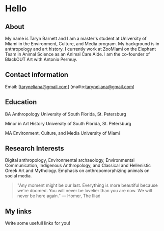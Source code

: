 # Hello

## About

My name is Taryn Barnett and I am a master's student at University of Miami in the Environment, Culture, and Media program. My background is in anthropology and art history. I currently work at ZooMiami on the Elephant Team in Animal Science as an Animal Care Aide. I am the co-founder of BlackOUT Art with Antonio Permuy.   

## Contact information
Email: [taryneliana@gmail.com] (mailto:taryneliana@gmail.com)

## Education 
BA Anthropology University of South Florida, St. Petersburg 

Minor in Art History University of South Florida, St. Petersburg

MA Environment, Culture, and Media University of Miami 


## Research Interests  

Digital anthropology, Environmental archaeology, Environmental Communication, Indigenous Anthropology, and Classical and Hellenistic Greek Art and Mythology. Emphasis on anthropomorphizing animals on social media.     
> "Any moment might be our last. Everything is more beautiful because we're doomed. You will never be lovelier than you are now. We will never be here again.”
― Homer, The Iliad

## My links 

Write some usefull links for you! 
